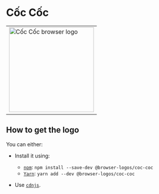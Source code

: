Cốc Cốc
=======

<!-- markdownlint-disable line-length no-inline-html -->
<table>
    <tr height=240>
        <td>
            <a href="https://github.com/alrra/browser-logos/tree/0083058f4ecec983ed332de2a4b8c91af0084e90/src/c%E1%BB%91c-c%E1%BB%91c">
                <img width=230 src="https://raw.githubusercontent.com/alrra/browser-logos/0083058f4ecec983ed332de2a4b8c91af0084e90/src/c%E1%BB%91c-c%E1%BB%91c/c%E1%BB%91c-c%E1%BB%91c_512x512.png" alt="Cốc Cốc browser logo">
            </a>
        </td>
    </tr>
</table>
<!-- markdownlint-enable line-length no-inline-html -->

How to get the logo
-------------------

You can either:

* Install it using:

  * [`npm`][npm]: `npm install --save-dev @browser-logos/coc-coc`
  * [`Yarn`][yarn]: `yarn add --dev @browser-logos/coc-coc`

* Use [`cdnjs`][cdnjs].

<!-- Link labels: -->

[cdnjs]: https://cdnjs.com/libraries/browser-logos
[npm]: https://www.npmjs.com/
[yarn]: https://yarnpkg.com/
